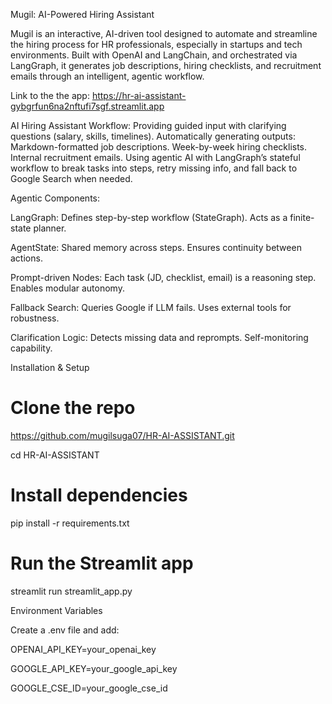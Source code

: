 Mugil: AI-Powered Hiring Assistant

Mugil is an interactive, AI-driven tool designed to automate and streamline the hiring process for HR professionals, especially in startups and tech environments. Built with OpenAI and LangChain, and orchestrated via LangGraph, it generates job descriptions, hiring checklists, and recruitment emails through an intelligent, agentic workflow.

Link to the the app: https://hr-ai-assistant-gybgrfun6na2nftufi7sgf.streamlit.app

AI Hiring Assistant Workflow:
Providing guided input with clarifying questions (salary, skills, timelines).
Automatically generating outputs:
Markdown-formatted job descriptions.
Week-by-week hiring checklists.
Internal recruitment emails.
Using agentic AI with LangGraph’s stateful workflow to break tasks into steps, retry missing info, and fall back to Google Search when needed.

Agentic Components:

LangGraph:
Defines step-by-step workflow (StateGraph).
Acts as a finite-state planner.

AgentState:
Shared memory across steps.
Ensures continuity between actions.

Prompt-driven Nodes:
Each task (JD, checklist, email) is a reasoning step.
Enables modular autonomy.

Fallback Search:
Queries Google if LLM fails.
Uses external tools for robustness.

Clarification Logic:
Detects missing data and reprompts.
Self-monitoring capability.

Installation & Setup

# Clone the repo
https://github.com/mugilsuga07/HR-AI-ASSISTANT.git

cd HR-AI-ASSISTANT

# Install dependencies
pip install -r requirements.txt

# Run the Streamlit app

streamlit run streamlit_app.py


Environment Variables

Create a .env file and add:

OPENAI_API_KEY=your_openai_key

GOOGLE_API_KEY=your_google_api_key

GOOGLE_CSE_ID=your_google_cse_id



